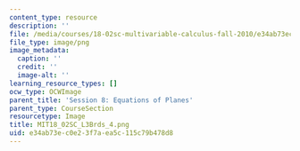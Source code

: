 ```yaml
---
content_type: resource
description: ''
file: /media/courses/18-02sc-multivariable-calculus-fall-2010/e34ab73ec0e23f7aea5c115c79b478d8_MIT18_02SC_L3Brds_4.png
file_type: image/png
image_metadata:
  caption: ''
  credit: ''
  image-alt: ''
learning_resource_types: []
ocw_type: OCWImage
parent_title: 'Session 8: Equations of Planes'
parent_type: CourseSection
resourcetype: Image
title: MIT18_02SC_L3Brds_4.png
uid: e34ab73e-c0e2-3f7a-ea5c-115c79b478d8
---
```


